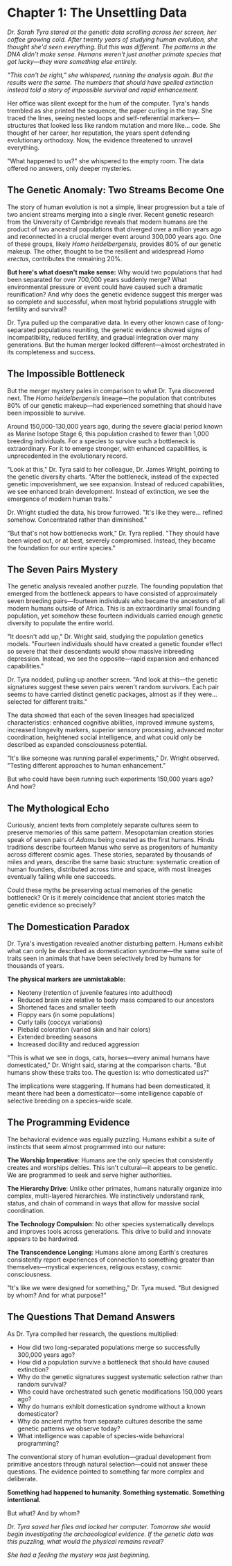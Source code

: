# Chapter 1: The Unsettling Data

*Dr. Sarah Tyra stared at the genetic data scrolling across her screen, her coffee growing cold. After twenty years of studying human evolution, she thought she'd seen everything. But this was different. The patterns in the DNA didn't make sense. Humans weren't just another primate species that got lucky—they were something else entirely.*

*"This can't be right," she whispered, running the analysis again. But the results were the same. The numbers that should have spelled extinction instead told a story of impossible survival and rapid enhancement.*

Her office was silent except for the hum of the computer. Tyra's hands trembled as she printed the sequence, the paper curling in the tray. She traced the lines, seeing nested loops and self-referential markers—structures that looked less like random mutation and more like... code. She thought of her career, her reputation, the years spent defending evolutionary orthodoxy. Now, the evidence threatened to unravel everything.

"What happened to us?" she whispered to the empty room. The data offered no answers, only deeper mysteries.

## The Genetic Anomaly: Two Streams Become One

The story of human evolution is not a simple, linear progression but a tale of two ancient streams merging into a single river. Recent genetic research from the University of Cambridge reveals that modern humans are the product of two ancestral populations that diverged over a million years ago and reconnected in a crucial merger event around 300,000 years ago. One of these groups, likely *Homo heidelbergensis*, provides 80% of our genetic makeup. The other, thought to be the resilient and widespread *Homo erectus*, contributes the remaining 20%.

**But here's what doesn't make sense:** Why would two populations that had been separated for over 700,000 years suddenly merge? What environmental pressure or event could have caused such a dramatic reunification? And why does the genetic evidence suggest this merger was so complete and successful, when most hybrid populations struggle with fertility and survival?

Dr. Tyra pulled up the comparative data. In every other known case of long-separated populations reuniting, the genetic evidence showed signs of incompatibility, reduced fertility, and gradual integration over many generations. But the human merger looked different—almost orchestrated in its completeness and success.

## The Impossible Bottleneck

But the merger mystery pales in comparison to what Dr. Tyra discovered next. The *Homo heidelbergensis* lineage—the population that contributes 80% of our genetic makeup—had experienced something that should have been impossible to survive.

Around 150,000-130,000 years ago, during the severe glacial period known as Marine Isotope Stage 6, this population crashed to fewer than 1,000 breeding individuals. For a species to survive such a bottleneck is extraordinary. For it to emerge stronger, with enhanced capabilities, is unprecedented in the evolutionary record.

"Look at this," Dr. Tyra said to her colleague, Dr. James Wright, pointing to the genetic diversity charts. "After the bottleneck, instead of the expected genetic impoverishment, we see expansion. Instead of reduced capabilities, we see enhanced brain development. Instead of extinction, we see the emergence of modern human traits."

Dr. Wright studied the data, his brow furrowed. "It's like they were... refined somehow. Concentrated rather than diminished."

"But that's not how bottlenecks work," Dr. Tyra replied. "They should have been wiped out, or at best, severely compromised. Instead, they became the foundation for our entire species."

## The Seven Pairs Mystery

The genetic analysis revealed another puzzle. The founding population that emerged from the bottleneck appears to have consisted of approximately seven breeding pairs—fourteen individuals who became the ancestors of all modern humans outside of Africa. This is an extraordinarily small founding population, yet somehow these fourteen individuals carried enough genetic diversity to populate the entire world.

"It doesn't add up," Dr. Wright said, studying the population genetics models. "Fourteen individuals should have created a genetic founder effect so severe that their descendants would show massive inbreeding depression. Instead, we see the opposite—rapid expansion and enhanced capabilities."

Dr. Tyra nodded, pulling up another screen. "And look at this—the genetic signatures suggest these seven pairs weren't random survivors. Each pair seems to have carried distinct genetic packages, almost as if they were... selected for different traits."

The data showed that each of the seven lineages had specialized characteristics: enhanced cognitive abilities, improved immune systems, increased longevity markers, superior sensory processing, advanced motor coordination, heightened social intelligence, and what could only be described as expanded consciousness potential.

"It's like someone was running parallel experiments," Dr. Wright observed. "Testing different approaches to human enhancement."

But who could have been running such experiments 150,000 years ago? And how?

## The Mythological Echo

Curiously, ancient texts from completely separate cultures seem to preserve memories of this same pattern. Mesopotamian creation stories speak of seven pairs of *Adamu* being created as the first humans. Hindu traditions describe fourteen Manus who serve as progenitors of humanity across different cosmic ages. These stories, separated by thousands of miles and years, describe the same basic structure: systematic creation of human founders, distributed across time and space, with most lineages eventually failing while one succeeds.

Could these myths be preserving actual memories of the genetic bottleneck? Or is it merely coincidence that ancient stories match the genetic evidence so precisely?

## The Domestication Paradox

Dr. Tyra's investigation revealed another disturbing pattern. Humans exhibit what can only be described as domestication syndrome—the same suite of traits seen in animals that have been selectively bred by humans for thousands of years.

**The physical markers are unmistakable:**
- Neoteny (retention of juvenile features into adulthood)
- Reduced brain size relative to body mass compared to our ancestors
- Shortened faces and smaller teeth
- Floppy ears (in some populations)
- Curly tails (coccyx variations)
- Piebald coloration (varied skin and hair colors)
- Extended breeding seasons
- Increased docility and reduced aggression

"This is what we see in dogs, cats, horses—every animal humans have domesticated," Dr. Wright said, staring at the comparison charts. "But humans show these traits too. The question is: who domesticated us?"

The implications were staggering. If humans had been domesticated, it meant there had been a domesticator—some intelligence capable of selective breeding on a species-wide scale.

## The Programming Evidence

The behavioral evidence was equally puzzling. Humans exhibit a suite of instincts that seem almost programmed into our nature:

**The Worship Imperative**: Humans are the only species that consistently creates and worships deities. This isn't cultural—it appears to be genetic. We are programmed to seek and serve higher authorities.

**The Hierarchy Drive**: Unlike other primates, humans naturally organize into complex, multi-layered hierarchies. We instinctively understand rank, status, and chain of command in ways that allow for massive social coordination.

**The Technology Compulsion**: No other species systematically develops and improves tools across generations. This drive to build and innovate appears to be hardwired.

**The Transcendence Longing**: Humans alone among Earth's creatures consistently report experiences of connection to something greater than themselves—mystical experiences, religious ecstasy, cosmic consciousness.

"It's like we were designed for something," Dr. Tyra mused. "But designed by whom? And for what purpose?"

## The Questions That Demand Answers

As Dr. Tyra compiled her research, the questions multiplied:

- How did two long-separated populations merge so successfully 300,000 years ago?
- How did a population survive a bottleneck that should have caused extinction?
- Why do the genetic signatures suggest systematic selection rather than random survival?
- Who could have orchestrated such genetic modifications 150,000 years ago?
- Why do humans exhibit domestication syndrome without a known domesticator?
- Why do ancient myths from separate cultures describe the same genetic patterns we observe today?
- What intelligence was capable of species-wide behavioral programming?

The conventional story of human evolution—gradual development from primitive ancestors through natural selection—could not answer these questions. The evidence pointed to something far more complex and deliberate.

**Something had happened to humanity. Something systematic. Something intentional.**

But what? And by whom?

*Dr. Tyra saved her files and locked her computer. Tomorrow she would begin investigating the archaeological evidence. If the genetic data was this puzzling, what would the physical remains reveal?*

*She had a feeling the mystery was just beginning.*

